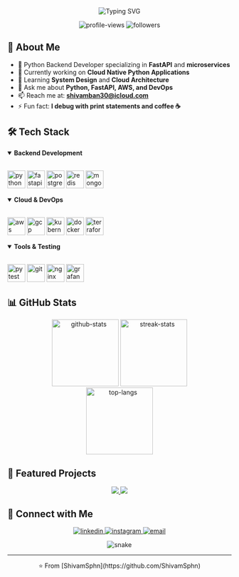 <div align="center">
  <img src="https://readme-typing-svg.demolab.com?font=Fira+Code&weight=600&size=28&duration=4000&pause=1000&color=F7F7F7&center=true&vCenter=true&random=false&width=435&lines=Hi+%F0%9F%91%8B+I'm+Shivam;Backend+Developer;Python+Expert;Cloud+Engineer" alt="Typing SVG" />
</div>

<p align="center">
  <img src="https://komarev.com/ghpvc/?username=ShivamSphn&label=Profile%20views&color=0e75b6&style=flat" alt="profile-views" />
  <img src="https://img.shields.io/github/followers/ShivamSphn?label=Followers&style=social" alt="followers" />
</p>

## 🚀 About Me
- 🐍 Python Backend Developer specializing in **FastAPI** and **microservices**
- 🔭 Currently working on **Cloud Native Python Applications**
- 🌱 Learning **System Design** and **Cloud Architecture**
- 💬 Ask me about **Python, FastAPI, AWS, and DevOps**
- 📫 Reach me at: **shivamban30@icloud.com**
- ⚡ Fun fact: **I debug with print statements and coffee ☕**

## 🛠️ Tech Stack

<details open>
<summary><b>Backend Development</b></summary>
<br>
<p align="left">
  <img src="https://cdn.jsdelivr.net/gh/devicons/devicon/icons/python/python-original.svg" height="40" alt="python"/>
  <img src="https://cdn.jsdelivr.net/gh/devicons/devicon/icons/fastapi/fastapi-original.svg" height="40" alt="fastapi"/>
  <img src="https://cdn.jsdelivr.net/gh/devicons/devicon/icons/postgresql/postgresql-original.svg" height="40" alt="postgresql"/>
  <img src="https://cdn.jsdelivr.net/gh/devicons/devicon/icons/redis/redis-original.svg" height="40" alt="redis"/>
  <img src="https://cdn.jsdelivr.net/gh/devicons/devicon/icons/mongodb/mongodb-original.svg" height="40" alt="mongodb"/>
</p>
</details>

<details open>
<summary><b>Cloud & DevOps</b></summary>
<br>
<p align="left">
  <img src="https://skillicons.dev/icons?i=aws" height="40" alt="aws"/>
  <img src="https://skillicons.dev/icons?i=gcp" height="40" alt="gcp"/>
  <img src="https://skillicons.dev/icons?i=kubernetes" height="40" alt="kubernetes"/>
  <img src="https://cdn.jsdelivr.net/gh/devicons/devicon/icons/docker/docker-original.svg" height="40" alt="docker"/>
  <img src="https://cdn.jsdelivr.net/gh/devicons/devicon/icons/terraform/terraform-original.svg" height="40" alt="terraform"/>
</p>
</details>

<details open>
<summary><b>Tools & Testing</b></summary>
<br>
<p align="left">
  <img src="https://cdn.jsdelivr.net/gh/devicons/devicon/icons/pytest/pytest-original.svg" height="40" alt="pytest"/>
  <img src="https://cdn.jsdelivr.net/gh/devicons/devicon/icons/git/git-original.svg" height="40" alt="git"/>
  <img src="https://cdn.jsdelivr.net/gh/devicons/devicon/icons/nginx/nginx-original.svg" height="40" alt="nginx"/>
  <img src="https://cdn.jsdelivr.net/gh/devicons/devicon/icons/grafana/grafana-original.svg" height="40" alt="grafana"/>
</p>
</details>

## 📊 GitHub Stats

<div align="center">
  <img src="https://github-readme-stats.vercel.app/api?username=ShivamSphn&show_icons=true&theme=tokyonight" alt="github-stats" height="150"/>
  <img src="https://github-readme-streak-stats.herokuapp.com/?user=ShivamSphn&theme=tokyonight" alt="streak-stats" height="150"/>
</div>

<div align="center">
  <img src="https://github-readme-stats.vercel.app/api/top-langs/?username=ShivamSphn&layout=compact&theme=tokyonight" alt="top-langs" height="150"/>
</div>

## 🌟 Featured Projects

<div align="center">
  <a href="https://github.com/ShivamSphn/project1">
    <img src="https://github-readme-stats.vercel.app/api/pin/?username=ShivamSphn&repo=project1&theme=tokyonight" />
  </a>
  <a href="https://github.com/ShivamSphn/project2">
    <img src="https://github-readme-stats.vercel.app/api/pin/?username=ShivamSphn&repo=project2&theme=tokyonight" />
  </a>
</div>

## 🤝 Connect with Me

<p align="center">
  <a href="https://www.linkedin.com/in/shivam-bansal-daesira" target="_blank">
    <img src="https://img.shields.io/badge/LinkedIn-0077B5?style=for-the-badge&logo=linkedin&logoColor=white" alt="linkedin"/>
  </a>
  <a href="https://www.instagram.com/shivam._1/" target="_blank">
    <img src="https://img.shields.io/badge/Instagram-E4405F?style=for-the-badge&logo=instagram&logoColor=white" alt="instagram"/>
  </a>
  <a href="mailto:shivamban30@icloud.com">
    <img src="https://img.shields.io/badge/Email-D14836?style=for-the-badge&logo=gmail&logoColor=white" alt="email"/>
  </a>
</p>

<div align="center">
  <img src="https://github.com/ShivamSphn/ShivamSphn/blob/output/github-contribution-grid-snake.svg" alt="snake"/>
</div>

---
<p align="center">⭐️ From [ShivamSphn](https://github.com/ShivamSphn)</p>
